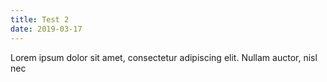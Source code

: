 ```yaml
---
title: Test 2 
date: 2019-03-17
---
```

Lorem ipsum dolor sit amet, consectetur adipiscing elit. Nullam auctor, nisl nec